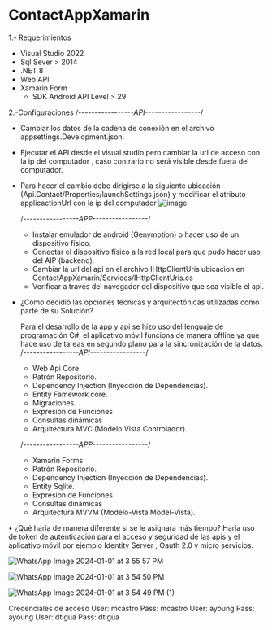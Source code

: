 # ContactAppXamarin

1.- Requerimientos
* Visual Studio 2022
* Sql Sever > 2014
* .NET 8
* Web API
* Xamarin Form
   * SDK Android API Level > 29
 
2.-Configuraciones
  /*-----------------API-----------------*/
* Cambiar los datos de la cadena de conexión en el archivo appsettings.Development.json.
* Ejecutar el API desde el visual studio pero cambiar la url de acceso con la ip del computador , caso contrario no será visible desde fuera del computador.
* Para hacer el cambio debe dirigirse a la siguiente ubicación (Api.Contact/Properties/launchSettings.json) y modificar el atributo applicactionUrl con la ip del computador
  ![image](https://github.com/lbaque/ContactAppXamarin/assets/22845156/0d540430-441f-46a7-b8bc-7d8c3d0979d7)

  /*-----------------APP-----------------*/
  * Instalar emulador de android (Genymotion) o hacer uso de un dispositivo físico.
  * Conectar el dispositivo físico a la red local para que pudo hacer uso del AIP (backend).
  * Cambiar la url del api en el archivo IHttpClientUris ubicacion en ContactAppXamarin/Services/IHttpClientUris.cs
  * Verificar a través del navegador del dispositivo que sea visible el api.
 
* ¿Cómo decidió las opciones técnicas y arquitectónicas utilizadas como parte de su 
Solución?

  Para el desarrollo de la app y api se hizo uso del lenguaje de programación C#, el aplicativo móvil funciona de manera offline ya que hace uso de tareas en segundo plano para la sincronización de la datos.
   /*-----------------API-----------------*/
  * Web Api Core
  * Patrón Repositorio.
  * Dependency Injection (Inyección de Dependencias).
  * Entity Famework core.
  * Migraciones.
  * Expresión de Funciones
  * Consultas dinámicas
  * Arquitectura MVC (Modelo Vista Controlador).
 
   /*-----------------APP-----------------*/
  * Xamarin Forms
  * Patrón Repositorio.
  * Dependency Injection (Inyección de Dependencias).
  * Entity Sqlite.
  * Expresion de Funciones
  * Consultas dinámicas
  * Arquitectura MVVM (Modelo-Vista Model-Vista).
  


• ¿Qué haría de manera diferente si se le asignara más tiempo? 
Haría uso de token de autenticación para el acceso y seguridad de las apis y el aplicativo móvil por ejemplo Identity Server , Oauth 2.0 y micro servicios.

![WhatsApp Image 2024-01-01 at 3 55 57 PM](https://github.com/lbaque/ContactAppXamarin/assets/22845156/961f29bf-2348-42a7-a333-c9898fc7a00e)

![WhatsApp Image 2024-01-01 at 3 54 50 PM](https://github.com/lbaque/ContactAppXamarin/assets/22845156/c17b66a3-00e0-440d-935a-62802739f136)

![WhatsApp Image 2024-01-01 at 3 54 49 PM (1)](https://github.com/lbaque/ContactAppXamarin/assets/22845156/f250b1bc-292d-494c-8bc7-3cc6c09bef62)

Credenciales de acceso
User: mcastro Pass: mcastro
User: ayoung Pass: ayoung
User: dtigua Pass: dtigua






